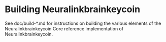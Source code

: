 Building Neuralinkbrainkeycoin
================

See doc/build-*.md for instructions on building the various
elements of the Neuralinkbrainkeycoin Core reference implementation of Neuralinkbrainkeycoin.
